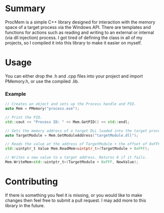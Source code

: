 # Summary

ProcMem is a simple C++ library designed for interaction with the memory space 
of a target process via the Windows API. There are templates and functions for actions
such as reading and writing to an external or internal (via dll injection) 
process. I got tired of defining the class in all of my projects, so I 
compiled it into this library to make it easier on myself.

# Usage

You can either drop the .h and .cpp files into your project and import PMemory.h, or use the compiled .lib.

### Example

```C++
// Creates an object and sets up the Process handle and PID. 
auto Mem = PMemory("process.exe");

// Print the PID.
std::cout << "Process ID: " << Mem.GetPID() << std::endl;

// Gets the memory address of a target DLL loaded into the target process.
auto TargetModule = Mem.GetModuleAddress("targetModule.dll");

// Reads the value at the address of TargetModule + the offset of 0xFFF.
std::uintptr_t Value Mem.ReadMem<uintptr_t>(TargetModule + 0xFFF);

// Writes a new value to a target address. Returns 0 if it fails.
Mem.WriteMem<std::uintptr_t>(TargetModule + 0xFFF, NewValue);
```

# Contributing

If there is something you feel it is missing, or you would like to make changes
then feel free to submit a pull request. I may add more to this library in the future.
